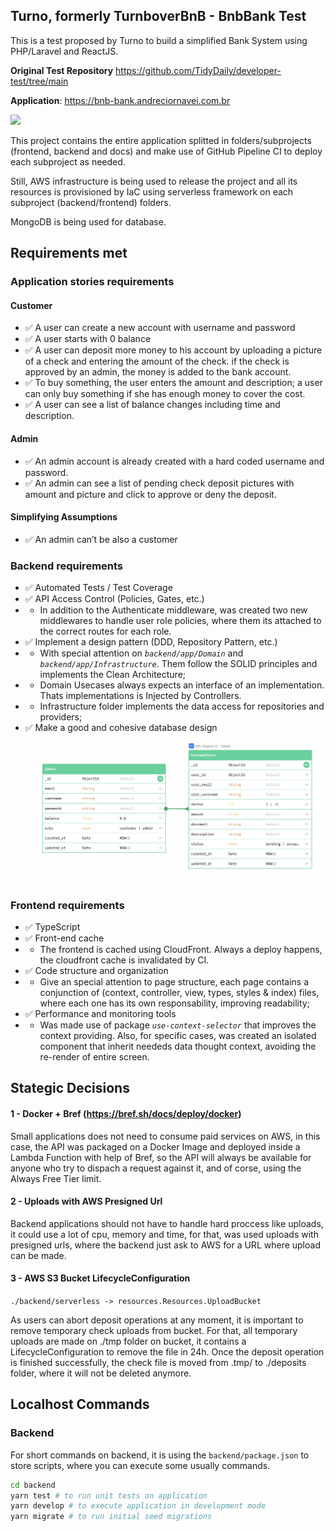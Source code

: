 ## Turno, formerly TurnboverBnB - BnbBank Test

This is a test proposed by Turno to build a simplified Bank System using PHP/Laravel and ReactJS.

**Original Test Repository** https://github.com/TidyDaily/developer-test/tree/main

**Application**: https://bnb-bank.andreciornavei.com.br

![](https://github.com/andreciornavei/bnb-bank/blob/develop/docs/presentation.gif?raw=true)

This project contains the entire application splitted in folders/subprojects (frontend, backend and docs) and make use of GitHub Pipeline CI to deploy each subproject as needed.

Still, AWS infrastructure is being used to release the project and all its resources is provisioned by IaC using serverless framework on each subproject (backend/frontend) folders.

MongoDB is being used for database.

## Requirements met

### Application stories requirements

#### Customer
- ✅ A user can create a new account with username and password
- ✅ A user starts with 0 balance
- ✅ A user can deposit more money to his account by uploading a picture of a check and entering the amount of the check. if the check is approved by an admin, the money is added to the bank account.
- ✅ To buy something, the user enters the amount and description; a user can only buy something if she has enough money to cover the cost.
- ✅ A user can see a list of balance changes including time and description.

#### Admin
- ✅ An admin account is already created with a hard coded username and password.
- ✅ An admin can see a list of pending check deposit pictures with amount and picture and click to approve or deny the deposit.

#### Simplifying Assumptions
- ✅ An admin can’t be also a customer


### Backend requirements

- ✅ Automated Tests / Test Coverage
- ✅ API Access Control (Policies, Gates, etc.)
- - In addition to the Authenticate middleware, was created two new middlewares to handle user role policies, where them its attached to the correct routes for each role.
- ✅ Implement a design pattern (DDD, Repository Pattern, etc.)
- - With special attention on _`backend/app/Domain`_ and _`backend/app/Infrastructure`_. Them follow the SOLID principles and implements the Clean Architecture;
- - Domain Usecases always expects an interface of an implementation. Thats implementations is Injected by Controllers.
- - Infrastructure folder implements the data access for repositories and providers;
- ✅ Make a good and cohesive database design
![](https://github.com/andreciornavei/bnb-bank/blob/develop/docs/BnB-Bank-MER.png?raw=true)

### Frontend requirements

- ✅ TypeScript 
- ✅ Front-end cache
- - The frontend is cached using CloudFront. Always a deploy happens, the cloudfront cache is invalidated by CI.
- ✅ Code structure and organization
- - Give an special attention to page structure, each page contains a conjunction of (context, controller, view, types, styles & index) files, where each one has its own responsability, improving  readability; 
- ✅ Performance and monitoring tools
- - Was made use of package _`use-context-selector`_ that improves the context providing. Also, for specific cases, was created an isolated component that inherit neededs data thought context, avoiding the re-render of entire screen.

## Stategic Decisions

#### 1 - Docker + Bref (https://bref.sh/docs/deploy/docker)

Small applications does not need to consume paid services on AWS, in this case, the API was packaged on a Docker Image and deployed inside a Lambda Function with help of Bref, so the API will always be available for anyone who try to dispach a request against it, and of corse, using the Always Free Tier limit.

#### 2 - Uploads with AWS Presigned Url

Backend applications should not have to handle hard proccess like uploads, it could use a lot of cpu, memory and time, for that, was used uploads with presigned urls, where the backend just ask to AWS for a URL where upload can be made.

#### 3 - AWS S3 Bucket LifecycleConfiguration

`./backend/serverless -> resources.Resources.UploadBucket`

As users can abort deposit operations at any moment, it is important to remove temporary check uploads from bucket. For that, all temporary uploads are made on ./tmp folder on bucket, it contains a LifecycleConfiguration to remove the file in 24h. Once the deposit operation is finished successfully, the check file is moved from .tmp/ to ./deposits folder, where it will not be deleted anymore.


## Localhost Commands

### Backend

For short commands on backend, it is using the `backend/package.json` to store scripts, where you can execute some usually commands.

```bash
cd backend
yarn test # to run unit tests on application
yarn develop # to execute application in development mode
yarn migrate # to run initial seed migrations
```